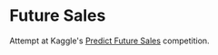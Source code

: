 # Future Sales

Attempt at Kaggle's [Predict Future Sales](https://www.kaggle.com/c/competitive-data-science-predict-future-sales) competition.
